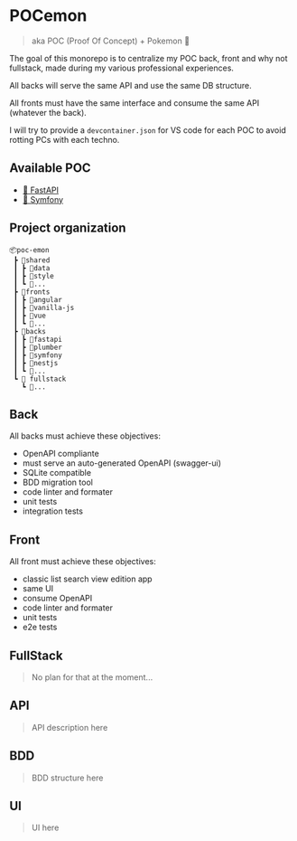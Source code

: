 # POCemon

> aka POC (Proof Of Concept) + Pokemon 🤩

The goal of this monorepo is to centralize my POC back, front and why not fullstack,
made during my various professional experiences.

All backs will serve the same API and use the same DB structure.

All fronts must have the same interface and consume the same API (whatever the back).

I will try to provide a `devcontainer.json` for VS code for each POC to avoid rotting PCs with each techno.

## Available POC

- [🐍 FastAPI](backs/fastapi/README.md)
- [🐘 Symfony](backs/symfony/README.md)

## Project organization

```
📦poc-emon
 ┣ 📂shared
 ┃ ┣ 📂data
 ┃ ┣ 📂style
 ┃ ┗ 📂...
 ┣ 📂fronts
 ┃ ┣ 📂angular
 ┃ ┣ 📂vanilla-js
 ┃ ┣ 📂vue
 ┃ ┗ 📂...
 ┣ 📂backs
 ┃ ┣ 📂fastapi
 ┃ ┣ 📂plumber
 ┃ ┣ 📂symfony
 ┃ ┣ 📂nestjs
 ┃ ┗ 📂...
 ┗ 📂 fullstack
   ┗ 📂...
```

## Back

All backs must achieve these objectives:
- OpenAPI compliante
- must serve an auto-generated OpenAPI (swagger-ui)
- SQLite compatible
- BDD migration tool
- code linter and formater
- unit tests
- integration tests

## Front

All front must achieve these objectives:
- classic list search view edition app
- same UI
- consume OpenAPI
- code linter and formater
- unit tests
- e2e tests

## FullStack

> No plan for that at the moment...

## API

> API description here

## BDD

> BDD structure here

## UI

> UI here
